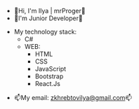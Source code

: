 - 👋Hi, I'm Ilya | mrProger👋
- 👶I'm Junior Developer👶
+ My technology stack:
  + C#
  + WEB:
    + HTML
    + CSS
    + JavaScript
    + Bootstrap
    + React.Js
- 📫My email: zkhrebtovilya@gmail.com📫
